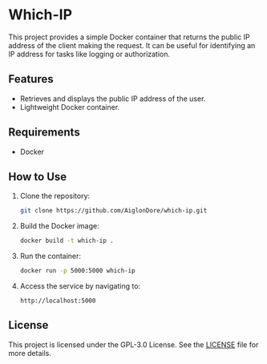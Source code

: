 # Which-IP

This project provides a simple Docker container that returns the public IP address of the client making the request. It can be useful for identifying an IP address for tasks like logging or authorization.

## Features

- Retrieves and displays the public IP address of the user.
- Lightweight Docker container.

## Requirements

- Docker

## How to Use

1. Clone the repository:
   ```bash
   git clone https://github.com/AiglonDore/which-ip.git
   ```
2. Build the Docker image:
   ```bash
   docker build -t which-ip .
   ```
3. Run the container:
   ```bash
   docker run -p 5000:5000 which-ip
   ```
4. Access the service by navigating to:
   ```
   http://localhost:5000
   ```

## License

This project is licensed under the GPL-3.0 License. See the [LICENSE](./LICENSE) file for more details.

